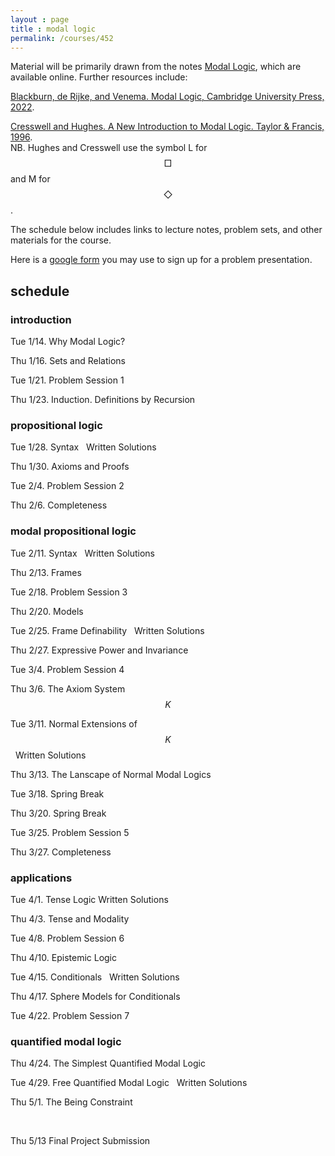 ```yaml
---
layout : page
title : modal logic
permalink: /courses/452
---
```


<script type="text/javascript" async
  src="https://cdnjs.cloudflare.com/ajax/libs/mathjax/2.7.7/MathJax.js?config=TeX-MML-AM_CHTML"></script>


Material will be primarily drawn from the notes [Modal Logic](https://modal-logic.gabrieluzquiano.org/), which are available online. Further resources include:&nbsp;

[Blackburn, de Rijke, and Venema. Modal Logic, Cambridge University Press, 2022](https://uosc.primo.exlibrisgroup.com/discovery/fulldisplay?context=L&vid=01USC_INST:01USC&search_scope=MyInst_and_CI&tab=Everything&docid=alma991043529402703731).

[Cresswell and Hughes. A New Introduction to Modal Logic. Taylor & Francis, 1996](https://uosc.primo.exlibrisgroup.com/discovery/fulldisplay?context=PC&vid=01USC_INST:01USC&search_scope=MyInst_and_CI&tab=Everything&docid=cdi_proquest_miscellaneous_38353327).<br/>NB. Hughes and Cresswell use the symbol L for $$\Box$$ and M for $$\Diamond$$.

The schedule below includes links to lecture notes, problem sets, and other materials for the course.

Here is a [google form](https://docs.google.com/forms/d/1opKlxgt5F2rxVDIHxVkkTXixMDcexX7MnHN2X7D0Xiw/edit) you may use to sign up for a problem presentation.

## schedule

### introduction

Tue 1/14.	Why Modal Logic?

Thu 1/16.	Sets and Relations 

Tue 1/21.	Problem Session 1 <br/>

Thu 1/23.	Induction. Definitions by Recursion


### propositional logic

Tue 1/28.	Syntax &nbsp; Written Solutions

Thu 1/30.	Axioms and Proofs

Tue 2/4.	Problem Session 2 <br/>

Thu 2/6.	 Completeness



### modal propositional logic

Tue 2/11.	Syntax &nbsp; Written Solutions

Thu 2/13.	Frames

Tue 2/18.	Problem Session 3

Thu 2/20.	Models

Tue 2/25.	Frame Definability &nbsp; Written Solutions

Thu 2/27.	Expressive Power and Invariance

Tue 3/4.	Problem Session 4

Thu 3/6.	The Axiom System $$K$$	

Tue 3/11.	Normal Extensions of $$K$$ &nbsp; Written Solutions	

Thu 3/13.	The Lanscape of Normal Modal Logics

Tue 3/18.	 Spring Break

Thu 3/20.	Spring Break

Tue 3/25.	Problem Session 5

Thu 3/27.	Completeness



### applications

Tue 4/1.	Tense Logic&nbsp;Written Solutions	

Thu 4/3.	Tense and Modality

Tue 4/8.	Problem Session 6

Thu 4/10.	Epistemic Logic

Tue 4/15.	Conditionals &nbsp; Written Solutions	

Thu 4/17.	Sphere Models for Conditionals

Tue 4/22.	Problem Session 7



### quantified modal logic

Thu 4/24.	The Simplest Quantified Modal Logic

Tue 4/29.	Free Quantified Modal Logic &nbsp; Written Solutions	

Thu 5/1.	The Being Constraint

&nbsp;

Thu 5/13	Final Project Submission
